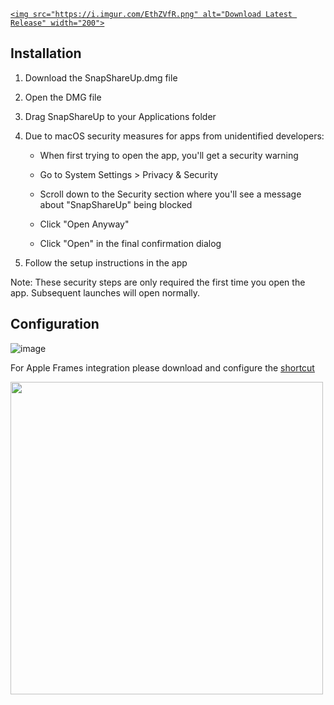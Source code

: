 <p align="center">

  <a href="https://github.com/sahara101/SnapShareUp/releases/latest/download/SnapShareUp.dmg" download>

    <img src="https://i.imgur.com/EthZVfR.png" alt="Download Latest Release" width="200">

  </a>

</p>

## Installation

1. Download the SnapShareUp.dmg file

2. Open the DMG file

3. Drag SnapShareUp to your Applications folder

4. Due to macOS security measures for apps from unidentified developers:

   - When first trying to open the app, you'll get a security warning

   - Go to System Settings > Privacy & Security

   - Scroll down to the Security section where you'll see a message about "SnapShareUp" being blocked

   - Click "Open Anyway"

   - Click "Open" in the final confirmation dialog

5. Follow the setup instructions in the app

Note: These security steps are only required the first time you open the app. Subsequent launches will open normally.

## Configuration

![image](https://github.com/user-attachments/assets/6ef3abd1-208e-468d-a83c-cc783ee06646)

For Apple Frames integration please download and configure the [shortcut](https://www.macstories.net/ios/apple-frames-3-3-adds-support-for-iphone-16-and-16-pro-m4-ipad-pro-and-apple-watch-series-10-feat-an-unexpected-technical-detour/)

<img src="https://zipline.rlvd.eu/u/GJ3zKq.png" width="500">
